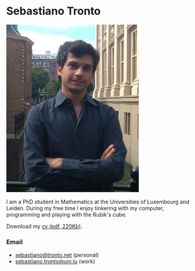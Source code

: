 # Sebastiano Tronto

![A picture of me](me.png "Me")

I am a PhD student in Mathematics at the Universities of Luxembourg and Leiden.
During my free time I enjoy tinkering with my computer, programming and
playing with the Rubik's cube.

Download my [cv (pdf, 220Kb)](tronto-cv.pdf).

### Email

* [sebastiano@tronto.net](mailto:sebastiano@tronto.net) (personal)
* [sebastiano.tronto@uni.lu](mailto:sebastiano.tronto@uni.lu) (work)

